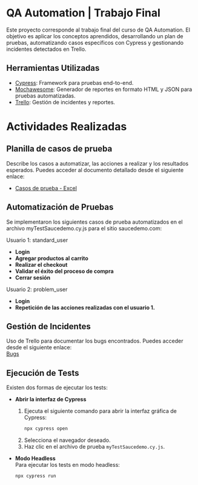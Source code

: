 # QA Automation | Trabajo Final

Este proyecto corresponde al trabajo final del curso de QA Automation. El objetivo es aplicar los conceptos aprendidos, desarrollando un plan de pruebas, automatizando casos específicos con Cypress y gestionando incidentes detectados en Trello.

## Herramientas Utilizadas  

- [Cypress](https://www.cypress.io/): Framework para pruebas end-to-end.  
- [Mochawesome](https://github.com/adamgruber/mochawesome): Generador de reportes en formato HTML y JSON para pruebas automatizadas.  
- [Trello](https://trello.com/): Gestión de incidentes y reportes.

# Actividades Realizadas

## Planilla de casos de prueba
Describe los casos a automatizar, las acciones a realizar y los resultados esperados. Puedes acceder al documento detallado desde el siguiente enlace:  
- [Casos de prueba - Excel](https://docs.google.com/spreadsheets/d/18J58DFD9bDtqzA9eknBB6JO8qrG_eQl8/edit?usp=sharing&ouid=103850394186257193764&rtpof=true&sd=true)  

## Automatización de Pruebas

Se implementaron los siguientes casos de prueba automatizados en el archivo myTestSaucedemo.cy.js para el sitio saucedemo.com:

Usuario 1: standard_user
- **Login**
- **Agregar productos al carrito**
- **Realizar el checkout**
- **Validar el éxito del proceso de compra**
- **Cerrar sesión**

Usuario 2: problem_user
- **Login**
- **Repetición de las acciones realizadas con el usuario 1.**

## Gestión de Incidentes

Uso de Trello para documentar los bugs encontrados.
Puedes acceder desde el siguiente enlace:  
[Bugs](https://trello.com/b/ZVG4mViu/qa-trabajo-final)

## Ejecución de Tests  

Existen dos formas de ejecutar los tests:  

- **Abrir la interfaz de Cypress**  
  1. Ejecuta el siguiente comando para abrir la interfaz gráfica de Cypress:  
     ```bash
     npx cypress open
     ```  
  2. Selecciona el navegador deseado.  
  3. Haz clic en el archivo de prueba `myTestSaucedemo.cy.js`.  

- **Modo Headless**  
  Para ejecutar los tests en modo headless:  
  ```bash
  npx cypress run
  ```

